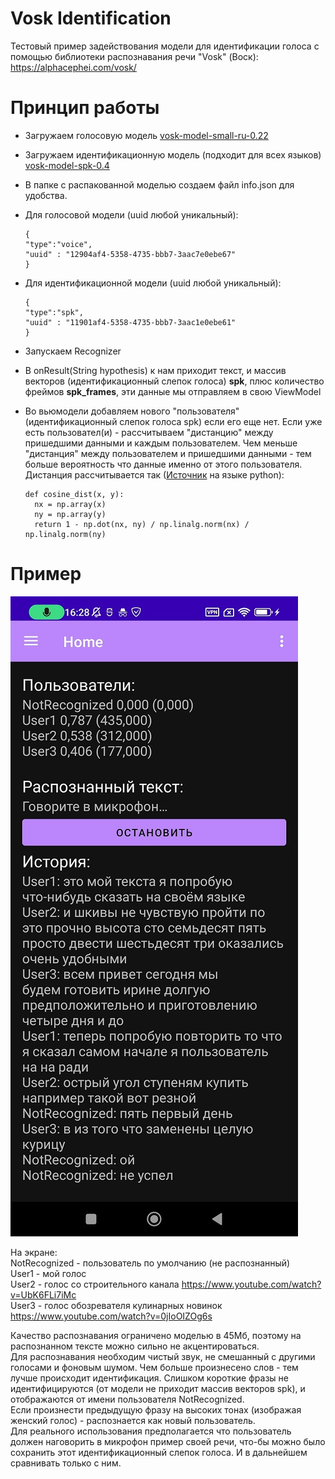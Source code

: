 

# Vosk Identification
Тестовый пример задействования модели для идентификации голоса с помощью библиотеки распознавания речи "Vosk" (Воск): https://alphacephei.com/vosk/

# Принцип работы
- Загружаем голосовую модель [vosk-model-small-ru-0.22](https://alphacephei.com/vosk/models/vosk-model-small-ru-0.22.zip)
- Загружаем идентификационную модель (подходит для всех языков) [vosk-model-spk-0.4](https://alphacephei.com/vosk/models/vosk-model-spk-0.4.zip)
- В папке с распакованной моделью создаем файл info.json для удобства.
- Для голосовой модели (uuid любой уникальный):

      {  
      "type":"voice",  
      "uuid" : "12904af4-5358-4735-bbb7-3aac7e0ebe67"  
      }  

- Для идентификационной модели (uuid любой уникальный):

      {  
      "type":"spk",  
      "uuid" : "11901af4-5358-4735-bbb7-3aac1e0ebe61"  
      }  

- Запускаем Recognizer
- В onResult(String hypothesis) к нам приходит текст, и массив векторов (идентификационный слепок голоса) **spk**, плюс количество фреймов **spk_frames**, эти данные мы отправляем в свою ViewModel
- Во вьюмодели добавляем нового "пользователя" (идентификационный слепок голоса spk) если его еще нет. Если уже есть пользовател(и) - рассчитываем "дистанцию" между пришедшими данными и каждым пользователем. Чем меньше "дистанция" между пользователем и пришедшими данными - тем больше вероятность что данные именно от этого пользователя.  
  Дистанция рассчитывается так ([Источник](https://github.com/alphacep/vosk-api/blob/12f29a3415e4967e088ed09202bfb0007e5a1787/python/example/test_speaker.py#L53) на языке python):


      def cosine_dist(x, y):    
        nx = np.array(x)  
        ny = np.array(y)  
        return 1 - np.dot(nx, ny) / np.linalg.norm(nx) / np.linalg.norm(ny)  


# Пример
![screen1.jpg](images/screen1.jpg)

На экране:  
NotRecognized - пользователь по умолчанию (не распознанный)  
User1 - мой голос  
User2 - голос со строительного канала https://www.youtube.com/watch?v=UbK6FLi7iMc  
User3 - голос обозревателя кулинарных новинок https://www.youtube.com/watch?v=0jIoOIZOg6s

Качество распознавания ограничено моделью в 45Мб, поэтому на распознанном тексте можно сильно не акцентироваться.  
Для распознавания необходим чистый звук, не смешанный с другими голосами и фоновым шумом. Чем больше произнесено слов - тем лучше происходит идентификация. Слишком короткие фразы не идентифицируются (от модели не приходит массив векторов spk), и отображаются от имени пользователя NotRecognized.  
Если произнести предыдущую фразу на высоких тонах (изображая женский голос) - распознается как новый пользователь.  
Для реального использования предполагается что пользователь должен наговорить в микрофон пример своей речи, что-бы можно было сохранить этот идентификационный слепок голоса. И в дальнейшем сравнивать только с ним.